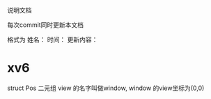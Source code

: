 说明文档

每次commit同时更新本文档

格式为
姓名：
时间：
更新内容：

# xv6

struct Pos 二元组
view 的名字叫做window, window 的view坐标为(0,0)
